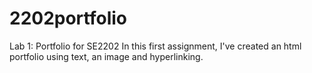 # 2202portfolio
Lab 1: Portfolio for SE2202
In this first assignment, I've created an html portfolio using text, an image and hyperlinking.
